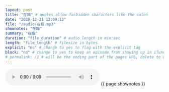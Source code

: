 ```yaml
---
layout: post
title: "在臨" # quotes allow forbidden characters like the colon
date: "2020-12-21 13:09:12"
file: "/audio/在臨.mp3"
shownotes: "在臨"
summary: "在臨"
duration: "file_duration" # audio length in min:sec
length: "file_length" # filesize in bytes
explicit: "no" # change to yes to flag with the explicit tag
block: "no" # change to yes to keep an episode from showing up in iTunes
# permalink: /1 # will be the ending part of the pages URL, delete to default to the title
---
```


<audio controls>
<source src="{{site.url}}{{site.baseurl}}{{ page.file }}" type="audio/x-mp3">
Your browser does not support the audio element.
</audio>
{{ page.shownotes }}
